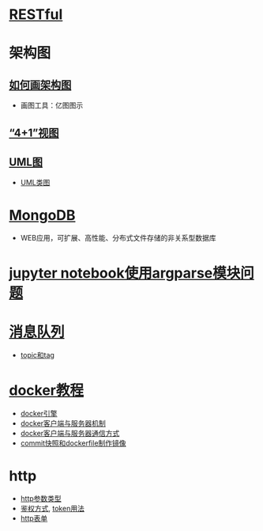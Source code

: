 # [RESTful](https://www.zhihu.com/question/28557115)

# 架构图
## [如何画架构图](https://www.zhihu.com/question/27440059)
* 画图工具：亿图图示
## [“4+1”视图](https://zhuanlan.zhihu.com/p/352590602)
## [UML图](https://cloud.tencent.com/developer/article/1684161)
* [UML类图](https://zhuanlan.zhihu.com/p/267298708)

# [MongoDB](https://www.runoob.com/mongodb/mongodb-tutorial.html)
* WEB应用，可扩展、高性能、分布式文件存储的非关系型数据库

# [jupyter notebook使用argparse模块问题](https://zhuanlan.zhihu.com/p/145720581)

# [消息队列](https://cloud.tencent.com/developer/article/1006035)
* [topic和tag](https://blog.csdn.net/ye17186/article/details/89640286)

# [docker教程](https://yeasy.gitbook.io/docker_practice/)
* [docker引擎](https://www.itheima.com/news/20201130/154933.html)
* [docker客户端与服务器机制](https://www.sukun.xyz/docker%E5%AE%A2%E6%88%B7%E7%AB%AF%E4%B8%8E%E6%9C%8D%E5%8A%A1%E5%99%A8%E6%9C%BA%E5%88%B6/)
* [docker客户端与服务器通信方式](https://www.malaoshi.top/show_1EF5tUtWTr4X.html)
* [commit快照和dockerfile制作镜像](https://support.huaweicloud.com/swr_faq/swr_faq_0012.html)

# http
* [http参数类型](https://blog.csdn.net/madmk/article/details/97246761)
* [鉴权方式](https://juejin.cn/post/6844903927100473357), [token用法](https://support.huaweicloud.com/api-sis/sis_03_0058.html)
* [http表单](https://www.w3school.com.cn/html/html_forms.asp)
